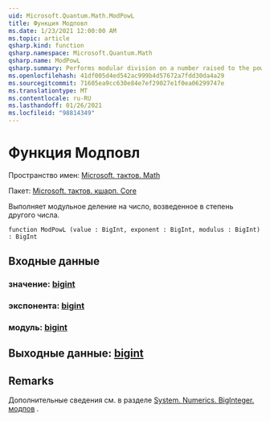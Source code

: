 ```yaml
---
uid: Microsoft.Quantum.Math.ModPowL
title: Функция Модповл
ms.date: 1/23/2021 12:00:00 AM
ms.topic: article
qsharp.kind: function
qsharp.namespace: Microsoft.Quantum.Math
qsharp.name: ModPowL
qsharp.summary: Performs modular division on a number raised to the power of another number.
ms.openlocfilehash: 41df005d4ed542ac999b4d57672a7fdd30da4a29
ms.sourcegitcommit: 71605ea9cc630e84e7ef29027e1f0ea06299747e
ms.translationtype: MT
ms.contentlocale: ru-RU
ms.lasthandoff: 01/26/2021
ms.locfileid: "98814349"
---
```

# <a name="modpowl-function"></a>Функция Модповл

Пространство имен: [Microsoft. тактов. Math](xref:Microsoft.Quantum.Math)

Пакет: [Microsoft. тактов. кшарп. Core](https://nuget.org/packages/Microsoft.Quantum.QSharp.Core)


Выполняет модульное деление на число, возведенное в степень другого числа.

```qsharp
function ModPowL (value : BigInt, exponent : BigInt, modulus : BigInt) : BigInt
```


## <a name="input"></a>Входные данные

### <a name="value--bigint"></a>значение: [bigint](xref:microsoft.quantum.lang-ref.bigint)




### <a name="exponent--bigint"></a>экспонента: [bigint](xref:microsoft.quantum.lang-ref.bigint)




### <a name="modulus--bigint"></a>модуль: [bigint](xref:microsoft.quantum.lang-ref.bigint)





## <a name="output--bigint"></a>Выходные данные: [bigint](xref:microsoft.quantum.lang-ref.bigint)



## <a name="remarks"></a>Remarks

Дополнительные сведения см. в разделе [System. Numerics. BigInteger. модпов](https://docs.microsoft.com/dotnet/api/system.numerics.biginteger.modpow) .